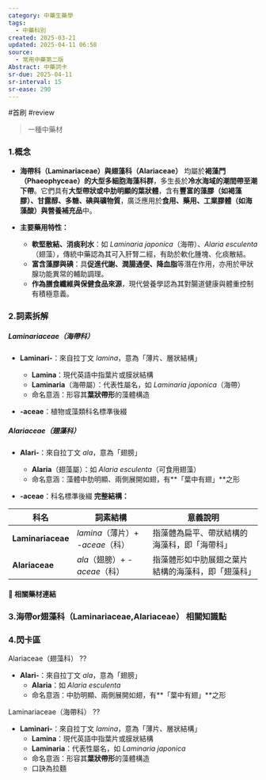 ```yaml
---
category: 中藥生藥學
tags:
  - 中藥科別
created: 2025-03-21
updated: 2025-04-11 06:58
source:
  - 常用中藥第二版
Abstract: 中藥詞卡
sr-due: 2025-04-11
sr-interval: 15
sr-ease: 290
---
```

#首刷 #review
> 一種中藥材
### 1.概念
- **海帶科（Laminariaceae）與翅藻科（Alariaceae）** 均屬於**褐藻門（Phaeophyceae）的大型多細胞海藻科群**，多生長於**冷水海域的潮間帶至潮下帶**。它們具有**大型帶狀或中肋明顯的葉狀體**，含有**豐富的藻膠（如褐藻膠）、甘露醇、多糖、碘與礦物質**，廣泛應用於**食用、藥用、工業膠體（如海藻酸）與營養補充品**中。  

- **主要藥用特性：**  
  - **軟堅散結、消痰利水**：如 *Laminaria japonica*（海帶）、*Alaria esculenta*（翅藻），傳統中藥認為其可入肝腎二經，有助於軟化腫塊、化痰散結。  
  - **富含藻膠與碘**：具**促進代謝、潤腸通便、降血脂**等潛在作用，亦用於甲狀腺功能異常的輔助調理。  
  - **作為膳食纖維與保健食品來源**，現代營養學認為其對腸道健康與體重控制有積極意義。  

### 2.詞素拆解

##### Laminariaceae（海帶科）
- **Laminari-**：來自拉丁文 *lamina*，意為「薄片、層狀結構」  
  - **Lamina**：現代英語中指葉片或膜狀結構  
  - **Laminaria**（海帶屬）：代表性屬名，如 *Laminaria japonica*（海帶）
  - 命名意涵：形容其**葉狀帶形**的藻體構造

- **-aceae**：植物或藻類科名標準後綴

##### Alariaceae（翅藻科）
- **Alari-**：來自拉丁文 *ala*，意為「翅膀」  
  - **Alaria**（翅藻屬）：如 *Alaria esculenta*（可食用翅藻）  
  - 命名意涵：藻體中肋明顯、兩側展開如翅，有**「葉中有翅」**之形

- **-aceae**：科名標準後綴
**完整結構：**

| 科名                | 詞素結構                      | 意義說明                      |
| ----------------- | ------------------------- | ------------------------- |
| **Laminariaceae** | *lamina*（薄片）+ *-aceae*（科） | 指藻體為扁平、帶狀結構的海藻科，即「海帶科」    |
| **Alariaceae**    | *ala*（翅膀）+ *-aceae*（科）    | 指藻體形如中肋展翅之葉片結構的海藻科，即「翅藻科」 |

#### 📌 相關藥材連結




### 3.海帶or翅藻科（Laminariaceae,Alariaceae） 相關知識點






### 4.閃卡區


Alariaceae（翅藻科）
??
- **Alari-**：來自拉丁文 *ala*，意為「翅膀」
  - **Alaria**：如 *Alaria esculenta*
  - 命名意涵：中肋明顯、兩側展開如翅，有**「葉中有翅」**之形 


Laminariaceae（海帶科）
??
- **Laminari-**：來自拉丁文 *lamina*，意為「薄片、層狀結構」
  - **Lamina**：現代英語中指葉片或膜狀結構
  - **Laminaria**：代表性屬名，如 *Laminaria japonica*
  - 命名意涵：形容其**葉狀帶形**的藻體構造
  - 口訣為拉麵 <!--SR:!2025-03-31,4,290!2025-03-31,4,290-->